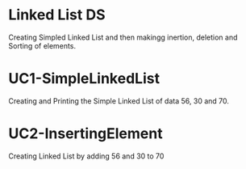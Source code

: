 # Linked List DS
Creating Simpled Linked List and then makingg inertion, deletion and Sorting of elements.

# UC1-SimpleLinkedList
Creating and Printing the Simple Linked List of data 56, 30 and 70.

# UC2-InsertingElement
Creating Linked List by adding 56 and 30 to 70 